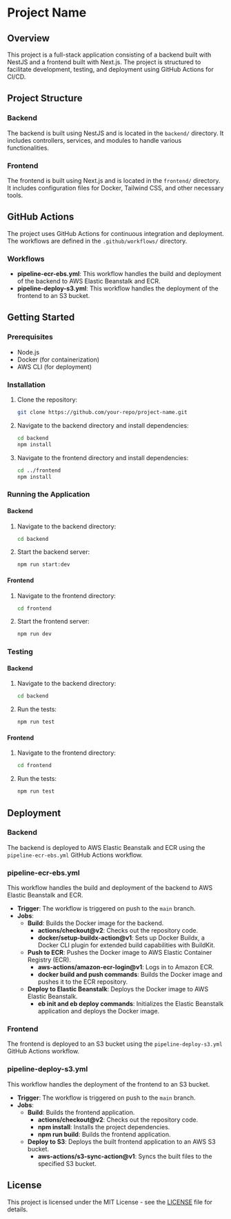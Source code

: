 # Project Name

## Overview

This project is a full-stack application consisting of a backend built with NestJS and a frontend built with Next.js. The project is structured to facilitate development, testing, and deployment using GitHub Actions for CI/CD.

## Project Structure


### Backend

The backend is built using NestJS and is located in the `backend/` directory. It includes controllers, services, and modules to handle various functionalities.

### Frontend

The frontend is built using Next.js and is located in the `frontend/` directory. It includes configuration files for Docker, Tailwind CSS, and other necessary tools.

## GitHub Actions

The project uses GitHub Actions for continuous integration and deployment. The workflows are defined in the `.github/workflows/` directory.

### Workflows

- **pipeline-ecr-ebs.yml**: This workflow handles the build and deployment of the backend to AWS Elastic Beanstalk and ECR.
- **pipeline-deploy-s3.yml**: This workflow handles the deployment of the frontend to an S3 bucket.

## Getting Started

### Prerequisites

- Node.js
- Docker (for containerization)
- AWS CLI (for deployment)

### Installation

1. Clone the repository:

    ```sh
    git clone https://github.com/your-repo/project-name.git
    ```

2. Navigate to the backend directory and install dependencies:

    ```sh
    cd backend
    npm install
    ```

3. Navigate to the frontend directory and install dependencies:

    ```sh
    cd ../frontend
    npm install
    ```

### Running the Application

#### Backend

1. Navigate to the backend directory:

    ```sh
    cd backend
    ```

2. Start the backend server:

    ```sh
    npm run start:dev
    ```

#### Frontend

1. Navigate to the frontend directory:

    ```sh
    cd frontend
    ```

2. Start the frontend server:

    ```sh
    npm run dev
    ```

### Testing

#### Backend

1. Navigate to the backend directory:

    ```sh
    cd backend
    ```

2. Run the tests:

    ```sh
    npm run test
    ```

#### Frontend

1. Navigate to the frontend directory:

    ```sh
    cd frontend
    ```

2. Run the tests:

    ```sh
    npm run test
    ```

## Deployment

### Backend

The backend is deployed to AWS Elastic Beanstalk and ECR using the `pipeline-ecr-ebs.yml` GitHub Actions workflow.
### pipeline-ecr-ebs.yml

This workflow handles the build and deployment of the backend to AWS Elastic Beanstalk and ECR.

- **Trigger**: The workflow is triggered on push to the `main` branch.
- **Jobs**:
  - **Build**: Builds the Docker image for the backend.
    - **actions/checkout@v2**: Checks out the repository code.
    - **docker/setup-buildx-action@v1**: Sets up Docker Buildx, a Docker CLI plugin for extended build capabilities with BuildKit.
  - **Push to ECR**: Pushes the Docker image to AWS Elastic Container Registry (ECR).
    - **aws-actions/amazon-ecr-login@v1**: Logs in to Amazon ECR.
    - **docker build and push commands**: Builds the Docker image and pushes it to the ECR repository.
  - **Deploy to Elastic Beanstalk**: Deploys the Docker image to AWS Elastic Beanstalk.
    - **eb init and eb deploy commands**: Initializes the Elastic Beanstalk application and deploys the Docker image.
### Frontend

The frontend is deployed to an S3 bucket using the `pipeline-deploy-s3.yml` GitHub Actions workflow.

### pipeline-deploy-s3.yml

This workflow handles the deployment of the frontend to an S3 bucket.

- **Trigger**: The workflow is triggered on push to the `main` branch.
- **Jobs**:
  - **Build**: Builds the frontend application.
    - **actions/checkout@v2**: Checks out the repository code.
    - **npm install**: Installs the project dependencies.
    - **npm run build**: Builds the frontend application.
  - **Deploy to S3**: Deploys the built frontend application to an AWS S3 bucket.
    - **aws-actions/s3-sync-action@v1**: Syncs the built files to the specified S3 bucket.



## License

This project is licensed under the MIT License - see the [LICENSE](LICENSE) file for details.